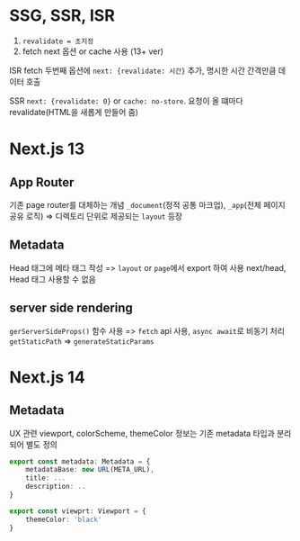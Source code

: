 # SSG, SSR, ISR

1. `revalidate = 초지정`
2. fetch next 옵션 or cache 사용 (13+ ver)

ISR
fetch 두번째 옵션에 `next: {revalidate: 시간}` 추가, 명시한 시간 간격만큼 데이터 호출

SSR
`next: {revalidate: 0}` or `cache: no-store`. 요청이 올 떄마다 revalidate(HTML을 새롭게 만들어 줌)

# Next.js 13

## App Router

기존 page router를 대체하는 개념
`_document`(정적 공통 마크업), `_app`(전체 페이지 공유 로직) => 디렉토리 단위로 제공되는 `layout` 등장

## Metadata

Head 태그에 메타 태그 작성 => `layout` or `page`에서 export 하여 사용
next/head, Head 태그 사용할 수 없음

## server side rendering

`gerServerSideProps()` 함수 사용 => `fetch` api 사용, `async await`로 비동기 처리
`getStaticPath` => `generateStaticParams`

# Next.js 14

## Metadata

UX 관련 viewport, colorScheme, themeColor 정보는 기존 metadata 타입과 분리되어 별도 정의

```typescript
export const metadata: Metadata = {
    metadataBase: new URL(META_URL),
    title: ...
    description: ..
}

export const viewprt: Viewport = {
    themeColor: 'black'
}
```

<!-- ## route group

실제 라우팅할 경로로 잡히지 않고 단순히 가독성을 위한 그룹핑 역할을 수행

app 디렉토리 아래에서 "()"를 사용

예를 들어, 로그인 전후를 기준으로 경로를 그룹핑하고 싶은경우 아래와 같이 사용

```typescript
app
    ㄴ(beforelogin)
        ㄴ login
        ㄴ signup
    ㄴ(afterlogin)
        ㄴ content
        ㄴ explore
```

## parallel route

같은 디렉토리 레벨의 page.tsx 경로에 page.tsx외에 다른 컴포넌트를 등장시킬수 있음
app 디렉토리 아래에서 "@"를 사용

```typescript
app
    ㄴ(beforelogin)
        ㄴ@modal
        ㄴlogin
```

## intercepting route

parallel route와 함께 사용시, 기존 화면에서 위에 그려지게 처리할 수 있음

단 이 기능은 다른 페이지에서 "next/Link" 컴포넌트를 이용해서 이동했을 때만 동작하고

브라우저 창에 주소를 입력해서 접근하거나, 새로고침해서 접근할 경우에는 기존 app router 동작대로, page.tsx 기반으로 라우팅됨


## private folder

_components 와 같이 사용할 수 있고, 해당 폴더는 next가 route로 인식하지 않음

따라서 route group 처럼 폴더 정리용으로 사용가능

## 예약어

```typescript
page.tsx layout.tsx template.tsx default.tsx 등의 예약어는 철자가 하나라도 틀릴 경우 제대로 동작하지 않음

(웃기는건 일부는 제대로 동작하고 일부는 동작하지 않음. 그래서 막상 버그를 맞닥뜨리면 어느지점이 문제인지 디버깅하기가 쉽지않을 수 있음. )

특히 소문자, 대문자 여부 주의할 것

page.tsx를 예로 들자면, 파일명을 실수로 Page.tsx로 할 경우 이를 찾아내기가 쉽지않음 주의할것

```


## useSelectedLayoutSegment
```typescript
클라이언트 컴포넌트에서만 사용가능

현재 컴포넌트가 사용되고 있는 상위 디렉토리 명을 리턴

location.pathname과 용례가 비슷하나, 구분자 없이 상위 디렉토리 명만 리턴한다는 점에서 다름

const segment:string = useSelectedLayoutSegment()
/**
 * 예를 들어, 현재 컴포넌트가 import되고 있는 곳이 home일 경우
 * home을 리턴
 * **/
```

## useSelectedLayoutSegments
```typescript
클라이언트 컴포넌트에서만 사용가능

route가 중첩으로 구성되어 있을 경우 useSelectedLayoutSegments를 사용해서 속한 모든 segment를 배열 형태로 가져올 수 있음

const segments:string[] = useSelectedLayoutSegments()

/**
 * 예를 들어, 현재 컴포넌트가 import되고 있는 곳이 compose/tweet일 경우
 * ['compose','tweet'] 을 리턴
 * **/
``` -->

